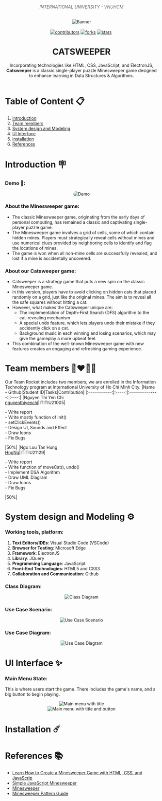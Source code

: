 <h6 align="center" style="color: rgb(98, 98, 98);">INTERNATIONAL UNIVERSITY - VNUHCM</h6>
<div id="top" align ="center">
    <img src="./src/GameStage/resources/forReadme/banner.gif" alt="Banner">
</div>
<br>
<div align="center">
    <a href="https://github.com/nguyenthiyenchi/catsweeper/graphs/contributors"><img alt="contributors" src="https://img.shields.io/github/contributors/nguyenthiyenchi/catsweeper.svg?color=808080"></a>
    <a href="https://github.com/nguyenthiyenchi/catsweeper/forks"><img alt="forks" src="https://img.shields.io/github/stars/nguyenthiyenchi/catsweeper"></a>
    <a href="https://github.com/nguyenthiyenchi/catsweeper/stargazers"><img alt="stars" src="https://img.shields.io/github/stars/nguyenthiyenchi/catsweeper"></a>
    <a href="https://github.com//nguyenthiyenchi/catsweeper/issues"><img alt="" src="https://img.shields.io/github/issues/nguyenthiyenchi/catsweeper.svg?color=808080"></a>
    <br>
    <img alt="" src="https://img.shields.io/github/created-at/nguyenthiyenchi/catsweeper?labelColor=808080&color=808080">
</div>
<div align="center">    
    <h1>CATSWEEPER</h1>    
    Incorporating technologies like HTML, CSS, JavaScript, and ElectronJS, <strong>Catsweeper</strong> is a classic single-player puzzle Minesweeper game designed to enhance learning in Data Structures & Algorithms.
</div>   
<br>

# Table of Content :clipboard:

1. [Introduction](#introduction)
2. [Team members](#team-members)
3. [System design and Modeling](#system-design-and-modeling)
4. [UI Interface](#ui-interface)
5. [Installation](#installation)
6. [References](#references)

<!-- Introduction -->
# Introduction <a name="introduction"></a> :placard:

### Demo :cinema::
<div align ="center">
    <img style="border-radius: 10px;" src="./src/GameStage/resources/forReadme/demo.gif" alt="Demo">
</div>

### About the Minesweeper game:
- The classic Minesweeper game, originating from the early days of personal computing, has remained a classic and captivating single-player puzzle game.
- The Minesweeper game involves a grid of cells, some of which contain hidden mines. Players must strategically reveal cells without mines and use numerical clues provided by neighboring cells to identify and flag the locations of mines. 
- The game is won when all non-mine cells are successfully revealed, and lost if a mine is accidentally uncovered.

### About our Catsweeper game:
- Catsweeper is a strategy game that puts a new spin on the classic Minesweeper game. 
- In this version, players have to avoid clicking on hidden cats that placed randomly on a grid, just like the original mines. The aim is to reveal all the safe squares without hitting a cat. 
- However, what makes the Catsweeper unique are:    
    - The implementation of Depth-First Search (DFS) algorithm to the cat-revealing mechanism
    - A special undo feature, which lets players undo their mistake if they accidently click on a cat. 
    - Background music in each winning and losing scenarios, which may give the gameplay a more upbeat feel.
- This combination of the well-known Minesweeper game with new features creates an engaging and refreshing gaming experience.

# Team members <a name="team-members"></a> :couplekiss_man_woman:

Our Team Rocket includes two members, we are enrolled in the Information Technology program at International University of Ho Chi Minh City.
|Name - Github|Student ID|Tasks|Contribution|
|:------------:|:-----:|:---------------:|:----:|
|Nguyen Thi Yen Chi<br>[nguyenthiyenchi](https://github.com/nguyenthiyenchi)|ITITIU21005|<p align="left">- Write report<br>- Write mostly function of init()<br>- setClickEvents()<br>- Design UI, Sounds and Effect<br>- Draw Icons<br>- Fix Bugs</p>|50%|
|Ngo Luu Tan Hung<br>[HngNg](https://github.com/HngNg)|ITITIU21129|<p align="left">- Write report<br>- Write function of moveCat(), undo()<br>- Implement DSA Algorithm<br>- Draw UML Diagram<br>- Draw Icons<br>- Fix Bugs</p>|50%|

<!-- System design and Modeling -->
# System design and Modeling <a name="system-design-and-modeling"></a> :gear:

### Working tools, platform:
1. __Text Editors/IDEs__: Visual Studio Code (VSCode)
2. __Browser for Testing__: Microsoft Edge
3. __Framework__: ElectronJS
4. __Library__: JQuery
5. __Programming Language__: JavaScript
6. __Front-End Technologies__: HTML5 and CSS3
7. __Collaboration and Communication__: Github

### Class Diagram:
<div align ="center">
    <img src="./src/GameStage/resources/forReadme/class-diagram.png" alt="Class Diagram">
</div>

### Use Case Scenario:
<div align ="center">
    <img src="./src/GameStage/resources/forReadme/use-case-scenario.png" alt="Use Case Scenario">
</div>

### Use Case Diagram:
<div align ="center">
    <img src="./src/GameStage/resources/forReadme/use-case-diagram.png" alt="Use Case Diagram">
</div>

# UI Interface <a name="ui-interface"></a> :sparkles:
### Main Menu State:
This is where users start the game. There includes the game's name, and a big button to begin playing.
<div align ="center">
    <img src="./src/GameStage/resources/forReadme/menu-title.png" alt="Main menu with title">
</div>
<div align ="center">
    <img src="./src/GameStage/resources/forReadme/menu-btn.png" alt="Main menu with title and button">
</div>

# Installation <a name="installation"></a> :comet:


# References <a name="references"></a> :books:
- [Learn How to Create a Minesweeper Game with HTML, CSS, and JavaScrip](https://www.codewithfaraz.com/content/134/learn-how-to-create-a-minesweeper-game-with-html-css-and-javascript)
- [Simple JavaScript Minesweeper](https://code-boxx.com/simple-javascript-minesweeper/)
- [Minesweeper](https://codepen.io/joelbyrd/pen/YPKPbw)
- [Minesweeper Pattern Guide](https://www.youtube.com/watch?v=6vcSO7h6Nt0)
